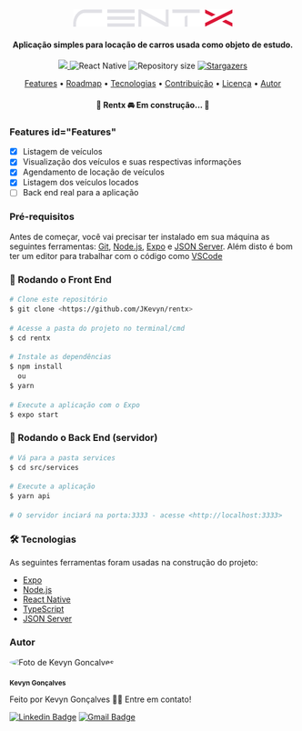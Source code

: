 <p align="center">
  <a href="https://unform.dev">
    <img src="https://raw.githubusercontent.com/rpsfilho93/rentx-mobile/main/.github/Logotipo.png" width="280" alt="rentx" />
  </a>
</p>

<h4 align="center">Aplicação simples para locação de carros usada como objeto de estudo.</h4>

<p align="center">	

  <a href="https://www.linkedin.com/in/kevyn-dev/" decoration="none">
    <img src="https://img.shields.io/badge/kevyndev-dc1637?style=flat&logo=Linkedin&logoColor=white"/>
  </a>
	
  <img alt="React Native" src="https://img.shields.io/badge/React_Native-20232A?style=flat&logo=react&logoColor=61DAFB">
  
  <img alt="Repository size" src="https://img.shields.io/github/repo-size/JKevyn/rentx?color=dc1637">
  
  <a href="https://github.com/JKevyn/rentx/stargazers">
    <img alt="Stargazers" src="https://img.shields.io/github/stars/JKevyn/rentx?color=dc1637&logo=github">
  </a>
  
</p>

<p align="center">
 <a href="#Features">Features</a> •
 <a href="#roadmap">Roadmap</a> • 
 <a href="#tecnologias">Tecnologias</a> • 
 <a href="#contribuicao">Contribuição</a> • 
 <a href="#licenc-a">Licença</a> • 
 <a href="#autor">Autor</a>
</p>

<h4 align="center"> 
	🚧  Rentx 🚘 Em construção...  🚧
</h4>

### Features id="Features"

- [x] Listagem de veículos
- [x] Visualização dos veículos e suas respectivas informações
- [x] Agendamento de locação de veículos
- [x] Listagem dos veículos locados
- [ ] Back end real para a aplicação

### Pré-requisitos

Antes de começar, você vai precisar ter instalado em sua máquina as seguintes ferramentas:
[Git](https://git-scm.com), [Node.js](https://nodejs.org/en/), [Expo](https://expo.dev/) e  [JSON Server](https://www.npmjs.com/package/json-server). 
Além disto é bom ter um editor para trabalhar com o código como [VSCode](https://code.visualstudio.com/)

### 🎲 Rodando o Front End

```bash
# Clone este repositório
$ git clone <https://github.com/JKevyn/rentx>

# Acesse a pasta do projeto no terminal/cmd
$ cd rentx

# Instale as dependências
$ npm install
  ou
$ yarn

# Execute a aplicação com o Expo
$ expo start

```

### 🎲 Rodando o Back End (servidor)

```bash
# Vá para a pasta services
$ cd src/services

# Execute a aplicação
$ yarn api

# O servidor inciará na porta:3333 - acesse <http://localhost:3333>
```

### 🛠 Tecnologias

As seguintes ferramentas foram usadas na construção do projeto:

- [Expo](https://expo.dev/)
- [Node.js](https://nodejs.org/en/)
- [React Native](https://reactnative.dev/)
- [TypeScript](https://www.typescriptlang.org/)
- [JSON Server](https://www.npmjs.com/package/json-server)

### Autor

 <img style="border-radius: 50%;" src="https://avatars.githubusercontent.com/u/51202335?v=4" width="100px;" alt="Foto de Kevyn Goncalves"/>
 
 <sub><b>Kevyn Gonçalves</b>
	
Feito por Kevyn Gonçalves 👋🏽 Entre em contato!

[![Linkedin Badge](https://img.shields.io/badge/-Kevyn-blue?style=flat-square&logo=Linkedin&logoColor=white&link=https://www.linkedin.com/in/kevyn-dev/)](https://www.linkedin.com/in/kevyn-dev/) 
[![Gmail Badge](https://img.shields.io/badge/-kevyn.developer@gmail.com-c14438?style=flat-square&logo=Gmail&logoColor=white&link=mailto:kevyn.developer@gmail.com)](mailto:kevyn.developer@gmail.com)


